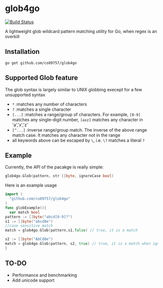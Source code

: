 # glob4go
[![Build Status](https://travis-ci.org/co89757/glob4go.svg?branch=master)](https://travis-ci.org/co89757/glob4go)

A lightweight glob wildcard pattern matching utility for Go, when regex is an overkill 
## Installation 
```
go get github.com/co89757/glob4go 
```
## Supported Glob feature
The glob syntax is largely similar to UNIX globbing execept for a few unsupported syntax 
 - `*` :matches any number of characters 
 - `?` :matches a single character
 - `[...]` :matches a range/group of characters. For example, `[0-9]` matches any single-digit number, `[axz]` matches any character in 'a','x','z'
 - `[^...]` :inverse range/group match. The inverse of the above range match case. It matches any character not in the range 
 - all keywords above can be escaped by `\`, i.e. `\?` matches a literal `?` 

## Example
Currently, the API of the pacakge is really simple:
```go
glob4go.Glob(pattern, str []byte, ignoreCase bool) 
```
Here is an example usage 

```go 
import (
  "github.com/co89757/glob4go"
)
func globExample(){
  var match bool 
pattern := []byte("abcd[0-9]?")
s1 := []byte("abcd8e")
//case sensitive match
match = glob4go.Glob(pattern,s1,false) // true, it is a match 

s2 := []byte("AbCd8e")
match = glob4go.Glob(pattern, s2, true) // true, it is a match when ignore case 
}

```

## TO-DO
* Performance and benchmarking 
* Add unicode support 
